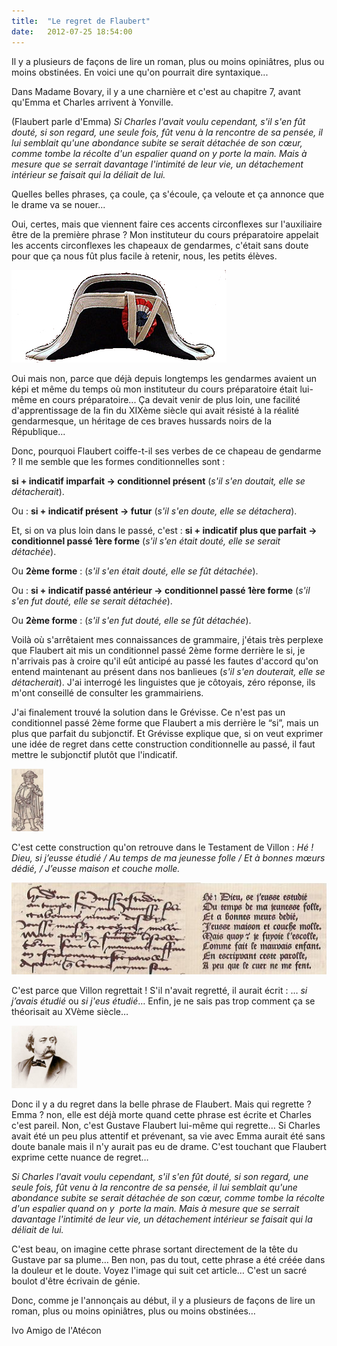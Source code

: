 ```yaml
---
title:  "Le regret de Flaubert"
date:   2012-07-25 18:54:00
---
```


Il y a plusieurs de façons de lire un roman, plus ou moins opiniâtres,
plus ou moins obstinées. En voici une qu'on pourrait dire
syntaxique...

Dans Madame Bovary, il y a une charnière et c'est au chapitre 7, avant
qu'Emma et Charles arrivent à Yonville.

(Flaubert parle d'Emma) *Si Charles l'avait voulu cependant, s'il s'en
fût douté, si son regard, une seule fois, fût venu à la rencontre de
sa pensée, il lui semblait qu'une abondance subite se serait détachée
de son cœur, comme tombe la récolte d'un espalier quand on y porte la
main. Mais à mesure que se serrait davantage l'intimité de leur vie,
un détachement intérieur se faisait qui la déliait de
lui.*

Quelles belles phrases, ça coule, ça s'écoule, ça
veloute et ça annonce que le drame va se nouer...

Oui, certes, mais que viennent faire ces accents circonflexes sur
l'auxiliaire être de la première phrase ? Mon instituteur du cours
préparatoire appelait les accents circonflexes les chapeaux de
gendarmes, c'était sans doute pour que ça nous fût plus facile à
retenir, nous, les petits élèves.

![chapeau](/images/2012-07-25-chapeau.jpg)

Oui mais non, parce que déjà depuis longtemps les gendarmes avaient un
képi et même du temps où mon instituteur du cours préparatoire était
lui-même en cours préparatoire... Ça devait venir de plus loin,
une facilité d'apprentissage de la fin du XIXème siècle qui avait
résisté à la réalité gendarmesque, un héritage de ces braves hussards
noirs de la République...

Donc, pourquoi Flaubert coiffe-t-il ses verbes de ce chapeau de
gendarme ? Il me semble que les formes conditionnelles sont :

**si + indicatif imparfait -> conditionnel
présent** (*s'il s'en doutait, elle se
détacherait*).

Ou : **si + indicatif présent -> futur** (*s'il s'en doute, elle se détachera*).

Et, si on va plus loin dans le passé, c'est : **si + indicatif plus
que parfait -> conditionnel passé 1ère forme** (*s'il
s'en était douté, elle se serait détachée*).

Ou **2ème forme** : (*s'il s'en était douté, elle se fût
détachée*).

Ou : **si + indicatif passé antérieur -> conditionnel passé 1ère forme**
(*s'il s'en fut douté, elle se serait détachée*).

Ou **2ème forme** :
(*s'il s'en fut douté, elle se fût détachée*).

Voilà où
s'arrêtaient mes connaissances de grammaire, j'étais très perplexe que
Flaubert ait mis un conditionnel passé 2ème forme derrière le si, je
n'arrivais pas à croire qu'il eût anticipé au passé les fautes
d'accord qu'on entend maintenant au présent dans nos banlieues
(*s'il s'en douterait, elle se détacherait*). J'ai interrogé
les linguistes que je côtoyais, zéro réponse, ils m'ont conseillé de
consulter les grammairiens.

J'ai finalement trouvé la solution
dans le Grévisse. Ce n'est pas un conditionnel passé 2ème forme que
Flaubert a mis derrière le &ldquo;si&rdquo;, mais un plus que parfait
du subjonctif. Et Grévisse explique que, si on veut exprimer une idée
de regret dans cette construction conditionnelle au passé, il faut
mettre le subjonctif plutôt que l'indicatif.

![monsieur](/images/2012-07-25-monsieur.jpg)

C'est cette construction qu'on retrouve dans le Testament de Villon : *Hé ! Dieu, si j’eusse étudié / Au temps de ma jeunesse folle / Et à bonnes mœurs dédié, / J’eusse maison et couche molle.*

![testament](/images/2012-07-25-testament.jpg)


C'est parce que Villon regrettait ! S'il n'avait regretté, il aurait écrit : &hellip; *si j’avais étudié* ou *si j'eus étudié*&hellip; Enfin, je ne sais pas trop comment ça se théorisait au XVème siècle&hellip;

![flaubert](/images/2012-07-25-flaubert.jpg)

Donc il y a du regret dans la belle phrase de Flaubert. Mais qui
regrette ? Emma ? non, elle est déjà morte quand cette phrase est
écrite et Charles c'est pareil. Non, c'est Gustave Flaubert lui-même
qui regrette&hellip; Si Charles avait été un peu plus attentif et
prévenant, sa vie avec Emma aurait été sans doute banale mais il n'y
aurait pas eu de drame. C'est touchant que Flaubert exprime cette
nuance de regret&hellip;

*Si Charles l'avait voulu cependant,
s'il s'en fût douté, si son regard, une seule fois, fût venu à la
rencontre de sa pensée, il lui semblait qu'une abondance subite se
serait détachée de son cœur, comme tombe la récolte d'un espalier
quand on y  porte la main. Mais à mesure que se serrait davantage
l'intimité de leur vie, un détachement intérieur se faisait qui la
déliait de lui.*

C'est beau, on imagine cette phrase sortant
directement de la tête du Gustave par sa plume&hellip; Ben non, pas du
tout, cette phrase a été créée dans la douleur et le doute. Voyez
l'image qui suit cet article&hellip; C'est un sacré boulot d'être
écrivain de génie.

Donc, comme je l'annonçais au début, il y a
plusieurs de façons de lire un roman, plus ou moins opiniâtres, plus
ou moins obstinées&hellip;

Ivo Amigo de l'Atécon
